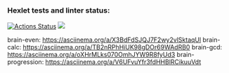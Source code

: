 ### Hexlet tests and linter status:
[![Actions Status](https://github.com/Vlad-or-Miyuki/frontend-project-44/actions/workflows/hexlet-check.yml/badge.svg)](https://github.com/Vlad-or-Miyuki/frontend-project-44/actions)
<a href="https://codeclimate.com/github/Vlad-or-Miyuki/frontend-project-44/maintainability"><img src="https://api.codeclimate.com/v1/badges/7d50fba65ba3b67b98a3/maintainability" /></a>

brain-even: https://asciinema.org/a/X3BdFdSJQJ7F2wy2vlSktaqUl
brain-calc: https://asciinema.org/a/TB2nRPhHiUK98gDOr69WAdRB0
brain-gcd:  https://asciinema.org/a/oXHrMLks070OmhJYW9R8fyUd3
brain-progression: https://asciinema.org/a/V6UFvuYfr3fdHHBlRCikuuVdt